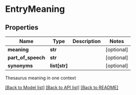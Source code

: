 # EntryMeaning

## Properties
Name | Type | Description | Notes
------------ | ------------- | ------------- | -------------
**meaning** | **str** |  | [optional] 
**part_of_speech** | **str** |  | [optional] 
**synonyms** | **list[str]** |  | [optional] 

Thesaurus meaning in one context

[[Back to Model list]](../README.md#documentation-for-models) [[Back to API list]](../README.md#documentation-for-api-endpoints) [[Back to README]](../README.md)


